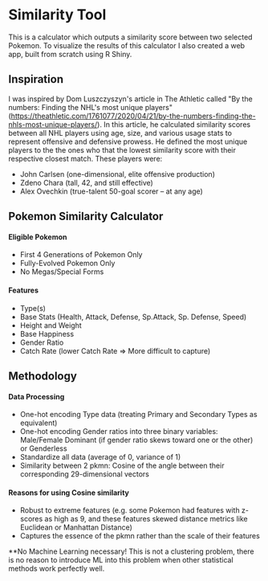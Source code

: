 # Similarity Tool

This is a calculator which outputs a similarity score between two selected Pokemon. To visualize the results of this calculator I also created a web app, built from scratch using R Shiny.


## Inspiration

I was inspired by Dom Luszczyszyn's article in The Athletic called "By the numbers: Finding the NHL's most unique players" (https://theathletic.com/1761077/2020/04/21/by-the-numbers-finding-the-nhls-most-unique-players/). In this article, he calculated similarity scores between all NHL players using age, size, and various usage stats to represent offensive and defensive prowess. He defined the most unique players to the the ones who that the lowest similarity score with their respective closest match. These players were:

- John Carlsen (one-dimensional, elite offensive production)
- Zdeno Chara (tall, 42, and still effective)  
- Alex Ovechkin (true-talent 50-goal scorer – at any age)

## Pokemon Similarity Calculator

#### Eligible Pokemon
- First 4 Generations of Pokemon Only
- Fully-Evolved Pokemon Only
- No Megas/Special Forms
#### Features
- Type(s)
- Base Stats (Health, Attack, Defense, Sp.Attack, Sp. Defense, Speed)
- Height and Weight
- Base Happiness
- Gender Ratio
- Catch Rate (lower Catch Rate => More difficult to capture)

## Methodology

#### Data Processing
- One-hot encoding Type data (treating Primary and Secondary Types as equivalent)
- One-hot encoding Gender ratios into three binary variables: Male/Female Dominant (if gender ratio skews toward one or the other) or Genderless
- Standardize all data (average of 0, variance of 1)
- Similarity between 2 pkmn: Cosine of the angle between their corresponding 29-dimensional vectors

#### Reasons for using Cosine similarity
- Robust to extreme features (e.g. some Pokemon had features with z-scores as high as 9, and these features skewed distance metrics like Euclidean or Manhattan Distance)
- Captures the essence of the pkmn rather than the scale of their features

**No Machine Learning necessary! This is not a clustering problem, there is no reason to introduce ML into this problem when other statistical methods work perfectly well.